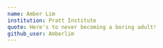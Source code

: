 ```yaml
---
name: Amber Lim
institution: Pratt Institute
quote: Here's to never becoming a boring adult!
github_user: Amberlim
---
```

